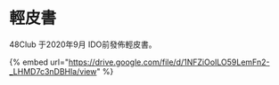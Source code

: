 # 輕皮書

48Club 于2020年9月 IDO前發佈輕皮書。

{% embed url="https://drive.google.com/file/d/1NFZiOoILO59LemFn2-_LHMD7c3nDBHla/view" %}
